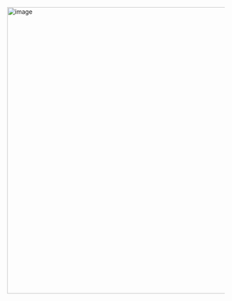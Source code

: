 <img width="664" alt="image" src="https://github.com/RevadiSundaram/ICodeThis-Projects/assets/47391816/0e3df4e5-5d3d-4464-bb65-6794fbab94e4">

